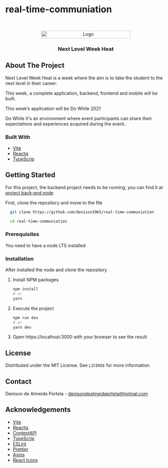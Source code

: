 # real-time-communiation
<!-- PROJECT LOGO -->
<br />
<p align="center">
  <a href="https://github.com/pablogiaccon/nlw-heat-web">
    <img src="github/images/logo.svg" alt="Logo" width="280" height="24">
  </a>

  <h3 align="center">Next Level Week Heat</h3>
</p>

<!-- ABOUT THE PROJECT -->

## About The Project

<div>
  <p>
    Next Level Week Heat is a week where the aim is to take the student to the next level in their career.
  </p>
  <p>
    This week, a complete application, backend, frontend and mobile will be built.
  </p>
  <p>
    This week’s application will be Do While 2021
  </p>
  <p>
    Do While it's an environment where event participants can share their expectations and experiences acquired during the event..
  </p>
</div>

### Built With
- [Vite](https://vitejs.dev/)
- [Reactjs](https://pt-br.reactjs.org/)
- [TypeScrip](https://www.typescriptlang.org/)

<!-- GETTING STARTED -->

## Getting Started

For this project, the backend project needs to be running, you can find it at <a href="https://github.com/pablogiaccon/nlw-heat-node" target="_blank" rel="noopener noreferrer">project back-end node</a> 

First, clone the repository and move to the file

```sh
  git clone https://github.com/denison3965/real-time-communiation

  cd real-time-communiation
```

### Prerequisites

You need to have a node LTS installed

### Installation

After installed the node and clone the repository

1. Install NPM packages
   ```sh
   npm install
   # or
   yarn
   ```
2. Execute the project
   ```sh
   npm run dev
   # or
   yarn dev
   ```
3. Open https://localhost:3000 with your browser to see the result
<!-- LICENSE -->

## License

Distributed under the MIT License. See `LICENSE` for more information.

<!-- CONTACT -->

## Contact

Denison de Almeida Portela - denisondealmeidaprtela@hotmal.com

<!-- ACKNOWLEDGEMENTS -->

## Acknowledgements

- [Vite](https://vitejs.dev/)
- [Reactjs](https://pt-br.reactjs.org/)
- [ContextAPI](https://pt-br.reactjs.org/docs/context.html)
- [TypeScrip](https://www.typescriptlang.org/)
- [ESLint](https://eslint.org/)
- [Prettier](https://prettier.io/)
- [Axios](https://axios-http.com/docs/intro)
- [React Icons](https://react-icons.github.io/react-icons/)

<!-- MARKDOWN LINKS & IMAGES -->
<!-- https://www.markdownguide.org/basic-syntax/#reference-style-links -->

[contributors-shield]: https://img.shields.io/github/contributors/pablogiaccon/nlw-heat-web.svg?style=for-the-badge
[contributors-url]: https://github.com/pablogiaccon/nlw-heat-web/graphs/contributors
[forks-shield]: https://img.shields.io/github/forks/pablogiaccon/nlw-heat-web.svg?style=for-the-badge
[forks-url]: https://github.com/pablogiaccon/nlw-heat-web/network/members
[stars-shield]: https://img.shields.io/github/stars/pablogiaccon/nlw-heat-web.svg?style=for-the-badge
[stars-url]: https://github.com/pablogiaccon/nlw-heat-web/stargazers
[issues-shield]: https://img.shields.io/github/issues/pablogiaccon/nlw-heat-web.svg?style=for-the-badge
[issues-url]: https://github.com/pablogiaccon/nlw-heat-web/issues
[license-shield]: https://img.shields.io/github/license/pablogiaccon/nlw-heat-web.svg?style=for-the-badge
[license-url]: https://github.com/pablogiaccon/nlw-heat-web/blob/master/LICENSE.txt
[linkedin-shield]: https://img.shields.io/badge/-LinkedIn-black.svg?style=for-the-badge&logo=linkedin&colorB=555
[linkedin-url]: https://linkedin.com/in/pablogiaccon
[product-screenshot]: github/images/screenshot.png
